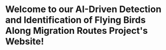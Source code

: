 # Welcome to our AI-Driven Detection and Identification of Flying Birds Along Migration Routes Project's Website!
